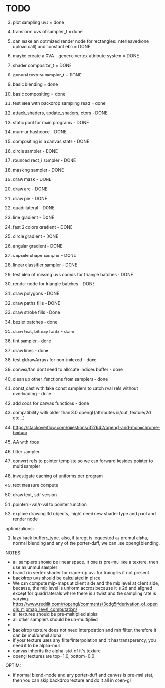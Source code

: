 # TODO
3. plot sampling uvs = done
4. transform uvs of sampler_t = done
5. can make an optimized render node for rectangles: interleaved(one upload call) and constant ebo = DONE
6. maybe create a GVA - generic vertex attribute system = DONE
7. shader compositor_t = DONE 
8. general texture sampler_t = DONE
9. basic blending = done
10. basic compositing = done
11. test idea with backdrop sampling read = done
12. attach_shaders, update_shaders, ctors - DONE
13. static pool for main programs - DONE
14. murmur hashcode - DONE
15. compositing is a canvas state - DONE
16. circle sampler - DONE
17. rounded rect_i sampler - DONE
18. masking sampler - DONE
19. draw mask - DONE
20. draw arc - DONE
21. draw pie - DONE
22. quadrilateral - DONE
23. line gradient - DONE
24. fast 2 colors gradient - DONE
25. circle gradient - DONE
26. angular gradient - DONE
27. capsule shape sampler - DONE
28. linear classifier sampler - DONE
29. test idea of missing uvs coords for triangle batches - DONE
30. render node for triangle batches - DONE
31. draw polygons - DONE
32. draw paths fills - DONE
33. draw stroke fills - Done
34. bezier patches - done
35. draw text, bitmap fonts - done
36. tint sampler - done
38. draw lines - done
39. test gldrawArrays for non-indexed - done
40. convex/fan dont need to allocate indices buffer - done
49. clean up other_functions from samplers - done
42. const_cast with fake const samplers to catch rval refs without overloading - done
48. add docs for canvas functions - done


40. compatibility with older than 3.0 opengl (attributes in/out, texture/2d etc...)
39. https://stackoverflow.com/questions/327642/opengl-and-monochrome-texture
41. AA with rbos
42. filter sampler
43. convert refs to pointer template so we can forward besides pointer to multi sampler
44. investigate caching of uniforms per program
45. text measure compute
46. draw text, sdf version
47. pointer/l-val/r-val to pointer function
48. explore drawing 3d objects, might need new shader type and pool and render node

optimizations:
1. lazy back buffers_type. also, if taregt is requested as premul alpha,
   normal blending and any of the porter-duff, we can use opengl blending.

NOTES:
- all samplers should be linear space. If one is pre-mul like a texture,
then use an unmul sampler
- branch in vertex shader for made-up uvs for traingles if not present
- backdrop uvs should be calculated in place
- We can compute mip-maps at client side and the mip level at client side,
because, the mip level is uniform accros because it is 2d and aligned except for
quadrilaterals where there is a twist and the sampling rate is varying.
  https://www.reddit.com/r/opengl/comments/3cdg5r/derivation_of_opengls_mipmap_level_computation/
- all textures should be pre-multiplied alpha
- all other samplers should be un-multiplied
- 
- backdrop texture does not need interpolation and min filter, therefore it can be mul/unmul alpha
- if your texture uses any filter/interpolation and it has transperency, you need it to be alpha-mul
- canvas inherits the alpha-stat of it's texture
- opengl textures are top=1.0, bottom=0.0 

OPTIM:
- if normal blend-mode and any porter-duff and canvas is pre-mul stat, then you can skip backdrop texture and do it all in open-gl